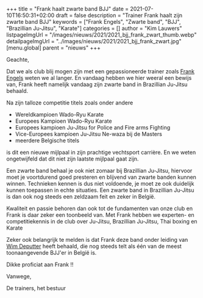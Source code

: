 +++
title = "Frank haalt zwarte band BJJ"
date = 2021-07-10T16:50:31+02:00
draft = false
description = "Trainer Frank haalt zijn zwarte band BJJ"
keywords = ["Frank Engels", "Zwarte band", "BJJ", "Brazillian Ju-Jitsu", "Karate"]
categories = []
author = "Kim Lauwers"
listpageImgUrl = "/images/nieuws/2021/2021_bjj_frank_zwart_thumb.webp"
detailpageImgUrl = "../images/nieuws/2021/2021_bjj_frank_zwart.jpg"
[menu.global]
    parent = "nieuws"
+++

Geachte,

Dat we als club blij mogen zijn met een gepassioneerde trainer zoals [Frank Engels](https://www.invictokeerbergen.be/trainers/#Frank_Engels) weten we al langer.
En vandaag hebben we hier weeral een bewijs van, Frank heeft namelijk vandaag zijn zwarte band in Brazillian Ju-Jitsu behaald.

Na zijn talloze competitie titels zoals onder andere

* Wereldkampioen Wado-Ryu Karate 
* Europees Kampioen Wado-Ryu Karate 
* Europees kampioen Ju-Jitsu for Police and Fire arms Fighting 
* Vice-Europees kampioen Ju-Jitsu Ne-waza bij de Masters 
* meerdere Belgische titels

is dit een nieuwe mijlpaal in zijn prachtige vechtsport carrière. En we weten ongetwijfeld dat dit niet zijn laatste mijlpaal gaat zijn.

Een zwarte band behaal je ook niet zomaar bij Brazillian Ju-Jitsu, hiervoor moet je voortdurend goed presteren en blijvend van zwarte banden kunnen winnen.
Technieken kennen is dus niet voldoende, je moet ze ook duidelijk kunnen toepassen in echte situaties.
Een zwarte band in Brazillian Ju-Jitsu is dan ook nog steeds een zeldzaam feit en zeker in België.

Kwaliteit en passie behoren dan ook tot de fundamenten van onze club en Frank is daar zeker een toonbeeld van.
Met Frank hebben we experten- en competitiekennis in de club over Ju-Jitsu, Brazillian Ju-Jitsu, Thai boxing en Karate

Zeker ook belangrijk te melden is dat Frank deze band onder leiding van [Wim Deputter](https://brasateam.be/wp/about-brasa/wim-deputter/) heeft behaald, die nog steeds telt als één van de meest toonaangevende BJJ'er in België is. 

Dikke proficiat aan Frank !!

Vanwege,

De trainers, het bestuur